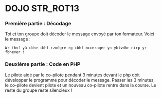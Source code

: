 # DOJO STR_ROT13

### Première partie : Décodage

Toi et ton groupe doit décoder le message envoyé par ton formateur. Voici le message :

`Wr fhvf yà cbhe ibhf rzoêgre rg ibhf ncceraqer yn ybtvdhr nirp yr fbhever !`


### Deuxième partie : Code en PHP

Le pilote aidé par le co-pilote pendant 3 minutes devant le php doit développer le programme pour décoder le message.
Passer les 3 minutes, le co-pilote devient pilote et un nouveau co-pilote rentre dans la course.
Le reste du groupe reste silencieux !

